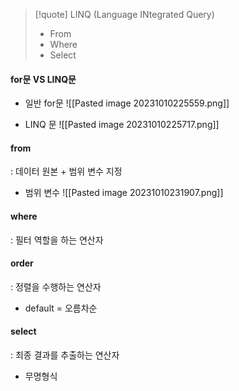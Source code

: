 
>[!quote] LINQ (Language INtegrated Query)
>- From
>- Where
>- Select



#### for문 VS LINQ문

- 일반 for문
	![[Pasted image 20231010225559.png]]


- LINQ 문
	![[Pasted image 20231010225717.png]]




#### from
: 데이터 원본 + 범위 변수 지정

- 범위 변수
	![[Pasted image 20231010231907.png]]




#### where
: 필터 역할을 하는 연산자



#### order
: 정렬을 수행하는 연산자

- default = 오름차순



#### select
: 최종 결과를 추출하는 연산자

- 무명형식